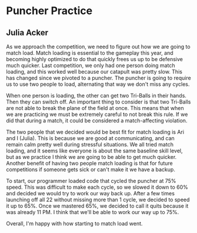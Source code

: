 # Puncher Practice
## Julia Acker

As we approach the competition, we need to figure out how we are going to match load. Match loading is essential to the gameplay this year, and becoming highly optimized to do that quickly frees us up to be defensive much quicker. Last competition, we only had one person doing match loading, and this worked well because our catapult was pretty slow. This has changed since we pivoted to a puncher. The puncher is going to require us to use two people to load, alternating that way we don't miss any cycles. 

When one person is loading, the other can get two Tri-Balls in their hands. Then they can switch off. An important thing to consider is that two Tri-Balls are not able to break the plane of the field at once. This means that when we are practicing we must be extremely careful to not break this rule. If we did that during a match, it could be considered a match-affecting violation. 

The two people that we decided would be best fit for match loading is Ari and I (Julia). This is because we are good at communicating, and can remain calm pretty well during stressful situations. We all tried match loading, and it seems like everyone is about the same baseline skill level, but as we practice I think we are going to be able to get much quicker. Another benefit of having two people match loading is that for future competitions if someone gets sick or can't make it we have a backup. 

To start, our programmer loaded code that cycled the puncher at 75% speed. This was difficult to make each cycle, so we slowed it down to 60% and decided we would try to work our way back up. After a few times launching off all 22 without missing more than 1 cycle, we decided to speed it up to 65%. Once we mastered 65%, we decided to call it quits because it was already 11 PM. I think that we'll be able to work our way up to 75%.

Overall, I'm happy with how starting to match load went. 